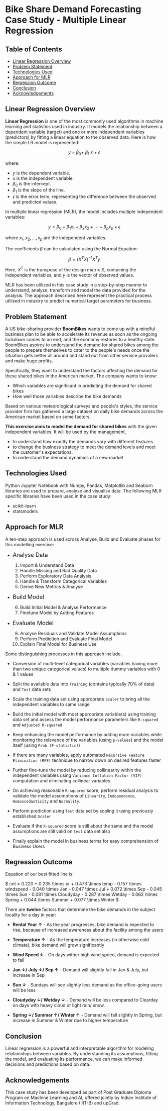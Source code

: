 # Bike Share Demand Forecasting Case Study - Multiple Linear Regression

## Table of Contents
* [Linear Regression Overview](#linear-regression-overview)
* [Problem Statement](#problem-statement)
* [Technologies Used](#technologies-used)
* [Approach for MLR](#approach-for-mlr)
* [Regression Outcome](#regression-outcome)
* [Conclusion](#conclusion)
* [Acknowledgements](#acknowledgements)

## Linear Regression Overview

**Linear Regression** is one of the most commonly used algorithms in machine learning and statistics used in industry. It models the relationship between a dependent variable (target) and one or more independent variables (predictors) by fitting a linear equation to the observed data. Here is how the simple LR model is represented:

$$ y\ =\ \beta_0+\ \beta_1\ x\ +\ \epsilon $$

where:
- $y$ is the dependent variable.
- $x$ is the independent variable.
- $\beta_0$ is the intercept.
- $\beta_1$ is the slope of the line.
- $\epsilon$ is the error term, representing the difference between the observed and predicted values.

In multiple linear regression (MLR), the model includes multiple independent variables:

$$ y = \beta_0 + \beta_1 x_1 + \beta_2 x_2 + \cdots + \beta_p x_p + \epsilon $$

where $x_1, x_2, \ldots, x_p$ are the independent variables.

The coefficients $\beta$ can be calculated using the Normal Equation:

$$ \beta = (X^T X)^{-1} X^T y $$

Here, $X^T$ is the transpose of the design matrix $X$, containing the independent variables, and $y$ is the vector of observed values.

MLR has been utilized in this case study in a step-by-step manner to understand, analyse, transform and model the data provided for the analysis. The approach described here represent the practical process utilised in industry to predict numerical target parameters for business.


## Problem Statement

A US bike-sharing provider **BoomBikes** wants to come up with a mindful business plan to be able to accelerate its revenue as soon as the ongoing lockdown comes to an end, and the economy restores to a healthy state. BoomBikes aspires to understand the demand for shared bikes among the people to prepare themselves to cater to the people's needs once the situation gets better all around and stand out from other service providers and make huge profits.

Specifically, they want to understand the factors affecting the demand for these shared bikes in the American market. The company wants to know:

* Which variables are significant in predicting the demand for shared bikes
* How well those variables describe the bike demands

Based on various meteorological surveys and people's styles, the service provider firm has gathered a large dataset on daily bike demands across the American market based on some factors. 


**This exercise aims to model the demand for shared bikes** with the given independent variables. It will be used by the management,
* to understand how exactly the demands vary with different features
* to change the business strategy to meet the demand levels and meet the customer's expectations.
* to understand the demand dynamics of a new market


## Technologies Used

Python Jupyter Notebook with Numpy, Pandas, Matplotlib and Seaborn libraries are used to prepare, analyse and visualise data. The following MLR specific libraries have been used in the case study:

- scikit-learn
- statsmodels


## Approach for MLR

A ten-step approach is used across Analyse, Build and Evaluate phases for this modelling exercise:

* <span style="font-size: 18px;">Analyse Data</span>
    1. Import & Understand Data
    2. Handle Missing and Bad Quality Data
    3. Perform Exploratory Data Analysis
    4. Handle & Transform Categorical Variables
    5. Derive New Metrics & Analyse

* <span style="font-size: 18px;">Build Model</span>

    6. Build Initial Model & Analyse Performance
    7. Finetune Model by Adding Features

* <span style="font-size: 18px;">Evaluate Model</span>

    8. Analyse Residuals and Validate Model Assumptions
    9. Perform Prediction and Evaluate Final Model
    10. Explain Final Model for Business Use

Some distinguishing processes in this approach include,

- Conversion of multi-level categorical variables (variables having more than two unique categorical values) to multiple dummy variables with 0 & 1 values

- Split the available data into `Training` (contains typically 70% of data) and `Test` data sets

- Scale the training data set using appropriate `Scaler` to bring all the independent variables to same range

- Build the initial model with most appropriate variable(s) using training data set and assess the model performance parameters like `R-squared` and `Adjusted R-squared`

- Keep enhancing the model performance by adding more variables while monitoring the relevance of the variables (using `p-values`) and the model itself (using `Prob (F-statistic)`)

- If there are many variables, apply automated `Recursive Feature Elimination (RFE)` technique to narrow down on desired features faster

- Further fine-tune the model by reducing collinearity within the independent variables using `Variance Inflation Factor (VIF)` computation and eliminating collinear variables

- On achieving reasonable `R-squared` score, perform residual analysis to validate the model assumptions of `Linearity`, `Independence`, `Homoscedasticity` and `Normality`.

- Perform prediction using `Test` data set by scaling it using previously established `Scaler`

- Evaluate if the `R-squared` score is still about the same and the model assumptions are still valid on `test` data set also

- Finally explain the model in business terms for easy comprehension of Business Users

## Regression Outcome
Equation of our best fitted line is:

$ cnt = 0.220 + 0.235  \times  yr + 0.473 \times temp - 0.157 \times windspeed - 0.040 \times Jan - 0.047 \times Jul + 0.072 \times Sep - 0.045 \times Sun - 0.081 \times Cloudyday - 0.287 \times Wetday - 0.062 \times Spring + 0.044 \times Summer + 0.077 \times Winter $

There are **twelve** factors that determine the bike demands in the subject locality for a day in year:

* **Rental Year &uarr;** - As the year progresses, bike demand is expected to rise, because of increased awareness about the facility among the users

* **Temperature &uarr;** - As the temperature increases (in otherwise cold climate), bike demand will grow significantly

* **Wind Speed &darr;** - On days wither high wind speed, demand is expected to fall

* **Jan &darr;/ July &darr;/ Sep &uarr;** - Demand will slightly fall in Jan & July, but increase in Sep

* **Sun &darr;** - Sundays will see slightly less demand as the office-going users will be less

* **Cloudyday &darr;/ Wetday &darr;** - Demand will be less compared to Clearday on days with heavy cloud or light rain/ snow.

* **Spring &darr;/ Summer &uarr;/ Winter &uarr;** - Demand will fall slightly in Spring, but increase in Summer & Winter due to higher temperature

## Conclusion

Linear regression is a powerful and interpretable algorithm for modeling relationships between variables. By understanding its assumptions, fitting the model, and evaluating its performance, we can make informed decisions and predictions based on data.


## Acknowledgements

This case study has been developed as part of Post Graduate Diploma Program on Machine Learning and AI, offered jointly by Indian Institute of Information Technology, Bangalore (IIIT-B) and upGrad.